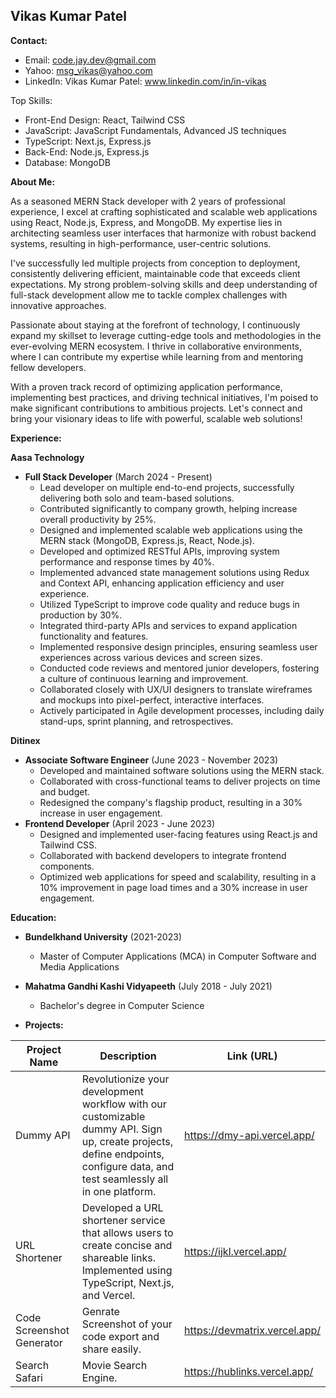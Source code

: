 

##  Vikas Kumar Patel

**Contact:**

* Email: code.jay.dev@gmail.com
* Yahoo: msg_vikas@yahoo.com
* LinkedIn: Vikas Kumar Patel: www.linkedin.com/in/in-vikas <invalid URL removed>

Top Skills:
* Front-End Design: React, Tailwind CSS
* JavaScript: JavaScript Fundamentals, Advanced JS techniques
* TypeScript: Next.js, Express.js
* Back-End: Node.js, Express.js
* Database: MongoDB

**About Me:**


As a seasoned MERN Stack developer with 2 years of professional experience, I excel at crafting sophisticated and scalable web applications using React, Node.js, Express, and MongoDB. My expertise lies in architecting seamless user interfaces that harmonize with robust backend systems, resulting in high-performance, user-centric solutions.

I've successfully led multiple projects from conception to deployment, consistently delivering efficient, maintainable code that exceeds client expectations. My strong problem-solving skills and deep understanding of full-stack development allow me to tackle complex challenges with innovative approaches.

Passionate about staying at the forefront of technology, I continuously expand my skillset to leverage cutting-edge tools and methodologies in the ever-evolving MERN ecosystem. I thrive in collaborative environments, where I can contribute my expertise while learning from and mentoring fellow developers.

With a proven track record of optimizing application performance, implementing best practices, and driving technical initiatives, I'm poised to make significant contributions to ambitious projects. Let's connect and bring your visionary ideas to life with powerful, scalable web solutions!


**Experience:**

**Aasa Technology**

* **Full Stack Developer** (March 2024 - Present)
    * Lead developer on multiple end-to-end projects, successfully delivering both solo and team-based solutions.
    * Contributed significantly to company growth, helping increase overall productivity by 25%.
    * Designed and implemented scalable web applications using the MERN stack (MongoDB, Express.js, React, Node.js).
    * Developed and optimized RESTful APIs, improving system performance and response times by 40%.
    * Implemented advanced state management solutions using Redux and Context API, enhancing application efficiency and user experience.
    * Utilized TypeScript to improve code quality and reduce bugs in production by 30%.
    * Integrated third-party APIs and services to expand application functionality and features.
    * Implemented responsive design principles, ensuring seamless user experiences across various devices and screen sizes.
    * Conducted code reviews and mentored junior developers, fostering a culture of continuous learning and improvement.
    * Collaborated closely with UX/UI designers to translate wireframes and mockups into pixel-perfect, interactive interfaces.
    * Actively participated in Agile development processes, including daily stand-ups, sprint planning, and retrospectives.


**Ditinex**

* **Associate Software Engineer** (June 2023 - November 2023)
    * Developed and maintained software solutions using the MERN stack.
    * Collaborated with cross-functional teams to deliver projects on time and budget.
    * Redesigned the company's flagship product, resulting in a 30% increase in user engagement.
* **Frontend Developer** (April 2023 - June 2023)
    * Designed and implemented user-facing features using React.js and Tailwind CSS.
    * Collaborated with backend developers to integrate frontend components.
    * Optimized web applications for speed and scalability, resulting in a 10% improvement in page load times and a 30% increase in user engagement.

**Education:**

* **Bundelkhand University** (2021-2023)
    * Master of Computer Applications (MCA) in Computer Software and Media Applications
* **Mahatma Gandhi Kashi Vidyapeeth** (July 2018 - July 2021)
    * Bachelor's degree in Computer Science
 
* **Projects:**

| Project Name | Description | Link (URL) 
|---|---|---|
| Dummy API | Revolutionize your development workflow with our customizable dummy API. Sign up, create projects, define endpoints, configure data, and test seamlessly all in one platform. |https://dmy-api.vercel.app/ 
| URL Shortener | Developed a URL shortener service that allows users to create concise and shareable links. Implemented using TypeScript, Next.js, and Vercel. | https://ijkl.vercel.app/
| Code Screenshot Generator |Genrate Screenshot of your code export and share easily. | https://devmatrix.vercel.app/ 
|Search Safari | Movie Search Engine. | https://hublinks.vercel.app/ 

